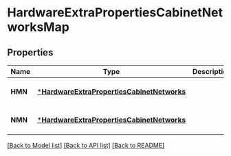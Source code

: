 # HardwareExtraPropertiesCabinetNetworksMap

## Properties
Name | Type | Description | Notes
------------ | ------------- | ------------- | -------------
**HMN** | [***HardwareExtraPropertiesCabinetNetworks**](hardware_extra_properties_cabinet_networks.md) |  | [optional] [default to null]
**NMN** | [***HardwareExtraPropertiesCabinetNetworks**](hardware_extra_properties_cabinet_networks.md) |  | [optional] [default to null]

[[Back to Model list]](../README.md#documentation-for-models) [[Back to API list]](../README.md#documentation-for-api-endpoints) [[Back to README]](../README.md)

